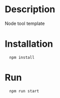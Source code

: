 # Description
Node tool template

# Installation
```
  npm install
```

# Run
```
  npm run start
```
